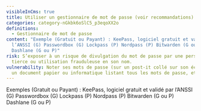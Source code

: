 ```yaml
---
visibleInCms: true
title: Utiliser un gestionnaire de mot de passe (voir recommandations).
categories: category-nGkbk6oSlC5_p3eqoXX2o
definitions:
  - Gestionnaire de mot de passe
content: "Exemple (Gratuit ou Payant) : KeePass, logiciel gratuit et validé par
  l’ANSSI (G) Passwordbox (G) Lockpass (P) Nordpass (P) Bitwarden (G ou P)
  Dashlane (G ou P)"
risk: S’exposer à un risque de divulgation du mot de passe par une personne
  tierce ou utilisation frauduleuse en son nom.
vulnerability: Noter ses mots de passe (sur un post-it collé sur son écran, sur
  un document papier ou informatique listant tous les mots de passe, etc.).
---
```

<!--StartFragment-->

Exemples (Gratuit ou Payant) : KeePass, logiciel gratuit et validé par l’ANSSI (G) Passwordbox (G) Lockpass (P) Nordpass (P) Bitwarden (G ou P) Dashlane (G ou P)

<!--EndFragment-->